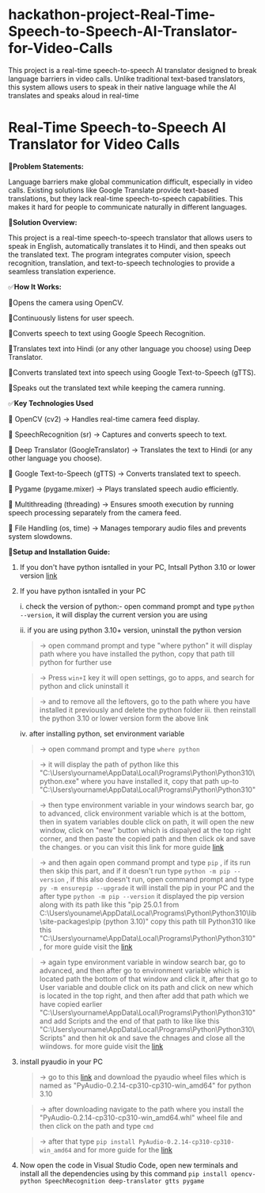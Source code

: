 # hackathon-project-Real-Time-Speech-to-Speech-AI-Translator-for-Video-Calls
This project is a real-time speech-to-speech AI translator designed to break language barriers in video calls. Unlike traditional text-based translators, this system allows users to speak in their native language while the AI translates and speaks aloud in real-time


# Real-Time Speech-to-Speech AI Translator for Video Calls

📌**Problem Statements:**

Language barriers make global communication difficult, especially in video calls. Existing solutions like Google Translate provide text-based translations, but they lack real-time speech-to-speech capabilities. This makes it hard for people to communicate naturally in different languages.

📌**Solution Overview:**

This project is a real-time speech-to-speech translator that allows users to speak in English, automatically translates it to Hindi, and then speaks out the translated text. The program integrates computer vision, speech recognition, translation, and text-to-speech technologies to provide a seamless translation experience.


✅**How It Works:**

🔹Opens the camera using OpenCV.

🔹Continuously listens for user speech.

🔹Converts speech to text using Google Speech Recognition.

🔹Translates text into Hindi (or any other language you choose) using Deep Translator.

🔹Converts translated text into speech using Google Text-to-Speech (gTTS).

🔹Speaks out the translated text while keeping the camera running.


✅**Key Technologies Used**

🔹 OpenCV (cv2) → Handles real-time camera feed display.

🔹 SpeechRecognition (sr) → Captures and converts speech to text.

🔹 Deep Translator (GoogleTranslator) → Translates the text to Hindi (or any other language you choose).

🔹 Google Text-to-Speech (gTTS) → Converts translated text to speech.

🔹 Pygame (pygame.mixer) → Plays translated speech audio efficiently.

🔹 Multithreading (threading) → Ensures smooth execution by running speech processing separately from the camera feed.

🔹 File Handling (os, time) → Manages temporary audio files and prevents system slowdowns.


📌**Setup and Installation Guide:**
1. If you don't have python isntalled in your PC, Intsall Python 3.10 or lower version [link](https://www.python.org/downloads/release/python-3100/)
   
2. If you have python isntalled in your PC 

     i. check the version of python:- open command prompt and type `python --version`, it will display the current version you are using 

     ii. if you are using python 3.10+ version, uninstall the python version

      >-> open command prompt and type "where python" it will display path where you have installed the python, copy that path till python for further use 

      >-> Press `win+I` key it will open settings, go to apps, and search for python and click uninstall it

      >-> and to remove all the leftovers, go to the path where you have installed it previously and delete the python folder 
     iii. then reinstall the python 3.10 or lower version form the above link

     iv. after installing python, set environment variable
   
     >-> open command prompt and type `where python`

     >-> it will display the path of python like this "C:\Users\yourname\AppData\Local\Programs\Python\Python310\python.exe" where you have installed it, copy that path up-to
        "C:\Users\yourname\AppData\Local\Programs\Python\Python310"
   
     >-> then type environment variable in your windows search bar, go to advanced, click environment variable which is at the bottom, then in syatem variables double click on path, it will open the new window, click on "new" button which is dispalyed at the top right corner, and then paste the copied path and then click ok and save the changes. or you can visit this link for more guide [link](https://www.youtube.com/watch?v=91SGaK7_eeY)
   
     >-> and then again open command prompt and type `pip` , if its run then skip this part, and if it doesn't run
        type `python -m pip --version` , if this also doesn't run, open command prompt and type `py -m ensurepip --upgrade` it will install the pip in your PC and the after type `python -m pip --version` it displayed the pip version along with its path like this "pip 25.0.1 from                     
        C:\Users\youname\AppData\Local\Programs\Python\Python310\lib\site-packages\pip (python 3.10)" copy this path till Python310 like this 
        "C:\Users\yourname\AppData\Local\Programs\Python\Python310\" , for more guide visit the [link](https://www.youtube.com/watch?v=F-q9ksowFmw)
   
     >-> again type environment variable in window search bar, go to advanced, and then after go to environment variable which is located path the bottom of that window and click it, after that go to User variable and double click on its path and click on new which is located in the top right, and then after add that path which we have          copied earlier "C:\Users\yourname\AppData\Local\Programs\Python\Python310\" and add Scripts and the end of that path to like like this       
        "C:\Users\yourname\AppData\Local\Programs\Python\Python310\Scripts" and then hit ok and save the chnages and close all the wiindows.
        for more guide visit the [link](https://www.youtube.com/watch?v=DHd36WBQeDo)

3. install pyaudio in your PC

   >-> go to this [link](https://pypi.org/project/PyAudio/#files) and download the pyaudio wheel files which is named as "PyAudio-0.2.14-cp310-cp310-win_amd64" for python 3.10

   >-> after downloading navigate to the path where you install the "PyAudio-0.2.14-cp310-cp310-win_amd64.whl" wheel file and then click on the path and type `cmd`

   >-> after that type `pip install PyAudio-0.2.14-cp310-cp310-win_amd64` and for more guide for the [link](https://www.youtube.com/watch?v=gVZZzb_FIXo)

4. Now open the code in Visual Studio Code, open new terminals and install all the dependencies using by this command `pip install opencv-  python SpeechRecognition deep-translator gtts pygame`
